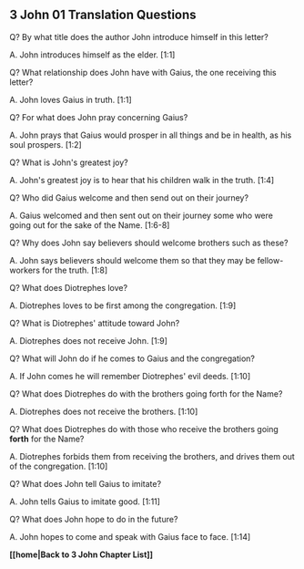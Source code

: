 ## 3 John 01 Translation Questions ##

Q? By what title does the author John introduce himself in this letter?

A. John introduces himself as the elder. [1:1]

Q? What relationship does John have with Gaius, the one receiving this letter?

A. John loves Gaius in truth. [1:1]

Q? For what does John pray concerning Gaius?

A. John prays that Gaius would prosper in all things and be in health, as his soul prospers. [1:2]

Q? What is John's greatest joy?

A. John's greatest joy is to hear that his children walk in the truth. [1:4]

Q? Who did Gaius welcome and then send out on their journey?

A. Gaius welcomed and then sent out on their journey some who were going out for the sake of the Name. [1:6-8]

Q? Why does John say believers should welcome brothers such as these?

A. John says believers should welcome them so that they may be fellow-workers for the truth. [1:8]

Q? What does Diotrephes love?

A. Diotrephes loves to be first among the congregation. [1:9]

Q? What is Diotrephes' attitude toward John?

A. Diotrephes does not receive John. [1:9]

Q? What will John do if he comes to Gaius and the congregation?

A. If John comes he will remember Diotrephes' evil deeds. [1:10]

Q? What does Diotrephes do with the brothers going forth for the Name?

A. Diotrephes does not receive the brothers. [1:10]

Q? What does Diotrephes do with those who receive the brothers going __forth__ for the Name?

A. Diotrephes forbids them from receiving the brothers, and drives them out of the congregation. [1:10]

Q? What does John tell Gaius to imitate?

A. John tells Gaius to imitate good. [1:11]

Q? What does John hope to do in the future?

A. John hopes to come and speak with Gaius face to face. [1:14]

__[[home|Back to 3 John Chapter List]]__

